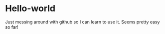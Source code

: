 # Hello-world

Just messing around with github so I can learn to use it.
Seems pretty easy so far!

